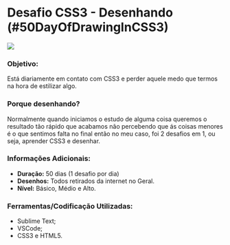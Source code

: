 
# Desafio CSS3 - Desenhando (#50DayOfDrawingInCSS3)
![](https://user-images.githubusercontent.com/48417347/62843522-c18bfc00-bc90-11e9-9a13-f71807063789.jpg)

### Objetivo:
Está diariamente em contato com CSS3 e perder aquele medo que termos na hora de estilizar algo.

### Porque desenhando?
Normalmente quando iniciamos o estudo de alguma coisa queremos o resultado tão rápido que acabamos não percebendo que ás coisas menores é o que sentimos falta no final então no meu caso, foi 2 desafios em 1, ou seja, aprender CSS3 e desenhar.

### Informações Adicionais:
- **Duração:** 50 dias (1 desafio por dia)
- **Desenhos:** Todos retirados da internet no Geral.
- **Nível:** Básico, Médio e Alto.

### Ferramentas/Codificação Utilizadas:
- Sublime Text;
- VSCode;
- CSS3 e HTML5.
